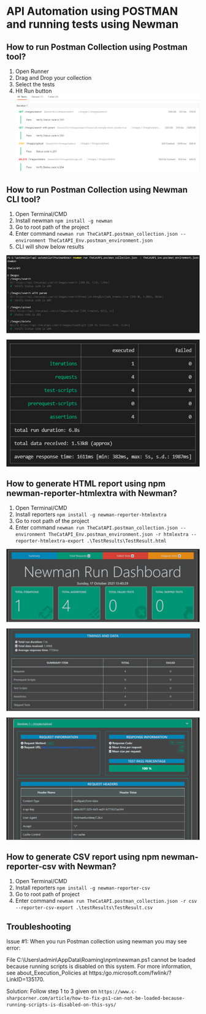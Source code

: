 # API Automation using POSTMAN and running tests using Newman 

## How to run Postman Collection using Postman tool?
1. Open Runner
2. Drag and Drop your collection
3. Select the tests
4. Hit Run button
![API Automation using POSTMAN and running tests using Newman](./img/Test_Runner_01.png?raw=true "POSTMAN Test Runner")

## How to run Postman Collection using Newman CLI tool?
1. Open Terminal/CMD
2. Install newman `npm install -g newman`
3. Go to root path of the project
4. Enter command
`newman run TheCatAPI.postman_collection.json --environment TheCatAPI_Env.postman_environment.json`
5. CLI will show below results

![API Automation using POSTMAN and running tests using Newman Console Output 1](./Img/Console_01.png?raw=true "API Automation using POSTMAN and running tests using Newman Console Output 1")

![API Automation using POSTMAN and running tests using Newman Console Output 2](./Img/Console_02.png?raw=true "API Automation using POSTMAN and running tests using Newman Console Output 2")

## How to generate HTML report using npm newman-reporter-htmlextra with Newman?
1. Open Terminal/CMD
2. Install reporters `npm install -g newman-reporter-htmlextra`
3. Go to root path of the project
4. Enter command
`newman run TheCatAPI.postman_collection.json --environment TheCatAPI_Env.postman_environment.json -r htmlextra --reporter-htmlextra-export .\TestResults\TestResult.html`

![API Automation using POSTMAN and running tests using Newman](./Img/Newman_Report_01.png?raw=true "API Automation using POSTMAN and running tests using Newman Test Results 1")

![API Automation using POSTMAN and running tests using Newman](./Img/Newman_Report_02.png?raw=true "API Automation using POSTMAN and running tests using Newman Test Results 2")

![API Automation using POSTMAN and running tests using Newman](./Img/Newman_Report_03.png?raw=true "API Automation using POSTMAN and running tests using Newman Test Results 3")

## How to generate CSV report using npm newman-reporter-csv with Newman?
1. Open Terminal/CMD
2. Install reporters `npm install -g newman-reporter-csv`
3. Go to root path of project
4. Enter command
`newman run TheCatAPI.postman_collection.json -r csv --reporter-csv-export .\testResults\TestResult.csv`

## Troubleshooting
Issue #1: When you run Postman collection using newman you may see error: 

File C:\Users\admin\AppData\Roaming\npm\newman.ps1 cannot be loaded because running scripts is disabled on this system. For more information, see about_Execution_Policies at https:/go.microsoft.com/fwlink/?LinkID=135170.

Solution: Follow step 1 to 3 given on `https://www.c-sharpcorner.com/article/how-to-fix-ps1-can-not-be-loaded-because-running-scripts-is-disabled-on-this-sys/`
